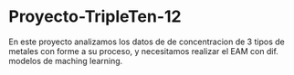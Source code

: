 # Proyecto-TripleTen-12
En este proyecto analizamos los datos de de concentracion de 3 tipos de metales con forme a su proceso, y necesitamos realizar el EAM con dif. modelos de maching learning.
